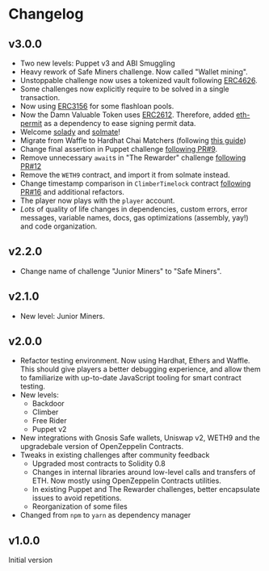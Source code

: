 # Changelog

## v3.0.0

- Two new levels: Puppet v3 and ABI Smuggling
- Heavy rework of Safe Miners challenge. Now called "Wallet mining".
- Unstoppable challenge now uses a tokenized vault following [ERC4626](https://eips.ethereum.org/EIPS/eip-4626).
- Some challenges now explicitly require to be solved in a single transaction.
- Now using [ERC3156](https://eips.ethereum.org/EIPS/eip-3156) for some flashloan pools.
- Now the Damn Valuable Token uses [ERC2612](https://eips.ethereum.org/EIPS/eip-2612). Therefore, added
  [eth-permit](https://github.com/dmihal/eth-permit) as a dependency to ease signing permit data.
- Welcome [solady](https://github.com/Vectorized/solady) and [solmate](https://github.com/transmissions11/solmate)!
- Migrate from Waffle to Hardhat Chai Matchers (following
  [this guide](https://hardhat.org/hardhat-chai-matchers/docs/migrate-from-waffle))
- Change final assertion in Puppet challenge
  [following PR#9](https://github.com/tinchoabbate/damn-vulnerable-defi/pull/9).
- Remove unnecessary `await`s in "The Rewarder" challenge
  [following PR#12](https://github.com/tinchoabbate/damn-vulnerable-defi/pull/12)
- Remove the `WETH9` contract, and import it from solmate instead.
- Change timestamp comparison in `ClimberTimelock` contract
  [following PR#16](https://github.com/tinchoabbate/damn-vulnerable-defi/pull/16) and additional refactors.
- The player now plays with the `player` account.
- _Lots_ of quality of life changes in dependencies, custom errors, error messages, variable names, docs, gas
  optimizations (assembly, yay!) and code organization.

## v2.2.0

- Change name of challenge "Junior Miners" to "Safe Miners".

## v2.1.0

- New level: Junior Miners.

## v2.0.0

- Refactor testing environment. Now using Hardhat, Ethers and Waffle. This should give players a better debugging
  experience, and allow them to familiarize with up-to-date JavaScript tooling for smart contract testing.
- New levels:
  - Backdoor
  - Climber
  - Free Rider
  - Puppet v2
- New integrations with Gnosis Safe wallets, Uniswap v2, WETH9 and the upgradebale version of OpenZeppelin Contracts.
- Tweaks in existing challenges after community feedback
  - Upgraded most contracts to Solidity 0.8
  - Changes in internal libraries around low-level calls and transfers of ETH. Now mostly using OpenZeppelin Contracts
    utilities.
  - In existing Puppet and The Rewarder challenges, better encapsulate issues to avoid repetitions.
  - Reorganization of some files
- Changed from `npm` to `yarn` as dependency manager

## v1.0.0

Initial version
